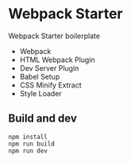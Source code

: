 # Webpack Starter

Webpack Starter boilerplate
* Webpack
* HTML Webpack Plugin
* Dev Server Plugin
* Babel Setup
* CSS Minify Extract
* Style Loader

## Build and dev
```
npm install
npm run build
npm run dev
```